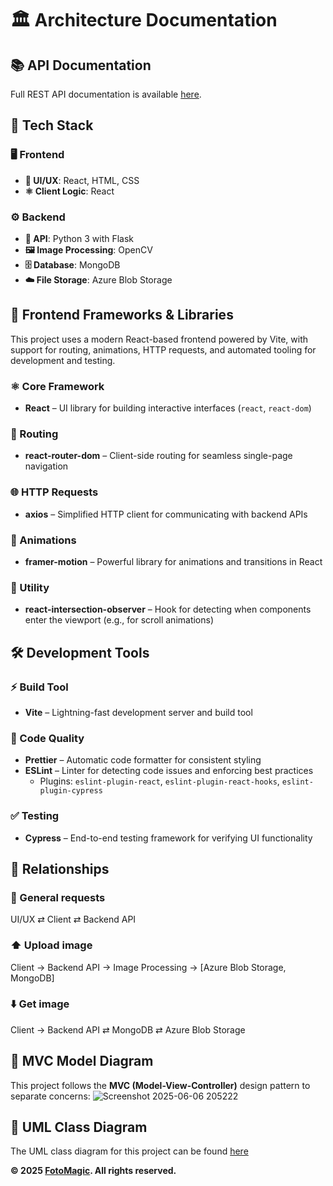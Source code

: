 # 🏛️ Architecture Documentation

## 📚 API Documentation

Full REST API documentation is available [here](../backend/app/API-Docs.md).

## 🧱 Tech Stack

### 🖥️ Frontend
- **🎨 UI/UX**: React, HTML, CSS
- **⚛️ Client Logic**: React

### ⚙️ Backend
- **🐍 API**: Python 3 with Flask
- **🖼️ Image Processing**: OpenCV
- **🗄️ Database**: MongoDB
- **☁️ File Storage**: Azure Blob Storage

## 🚀 Frontend Frameworks & Libraries

This project uses a modern React-based frontend powered by Vite, with support for routing, animations, HTTP requests, and automated tooling for development and testing.

### ⚛️ Core Framework
- **React** – UI library for building interactive interfaces (`react`, `react-dom`)

### 🧭 Routing
- **react-router-dom** – Client-side routing for seamless single-page navigation

### 🌐 HTTP Requests
- **axios** – Simplified HTTP client for communicating with backend APIs

### 🧩 Animations
- **framer-motion** – Powerful library for animations and transitions in React

### 👀 Utility
- **react-intersection-observer** – Hook for detecting when components enter the viewport (e.g., for scroll animations)

## 🛠️ Development Tools

### ⚡ Build Tool
- **Vite** – Lightning-fast development server and build tool

### 🧹 Code Quality
- **Prettier** – Automatic code formatter for consistent styling
- **ESLint** – Linter for detecting code issues and enforcing best practices
  - Plugins: `eslint-plugin-react`, `eslint-plugin-react-hooks`, `eslint-plugin-cypress`

### ✅ Testing
- **Cypress** – End-to-end testing framework for verifying UI functionality

## 🔗 Relationships

### 🔁 General requests
UI/UX ⇄ Client ⇄ Backend API

### ⬆️ Upload image
Client → Backend API → Image Processing → [Azure Blob Storage, MongoDB]

### ⬇️ Get image
Client → Backend API ⇄ MongoDB ⇄ Azure Blob Storage

## 📐 MVC Model Diagram
This project follows the **MVC (Model-View-Controller)** design pattern to separate concerns:
![Screenshot 2025-06-06 205222](https://github.com/user-attachments/assets/ef161b0a-5603-4788-86e2-c93cd4aac21c)

## 📐 UML Class Diagram 
The UML class diagram for this project can be found [here](/docs/DATAMODEL.md)

**© 2025 [FotoMagic](https://ambitious-dune-0f7fde21e.6.azurestaticapps.net/). All rights reserved.**
